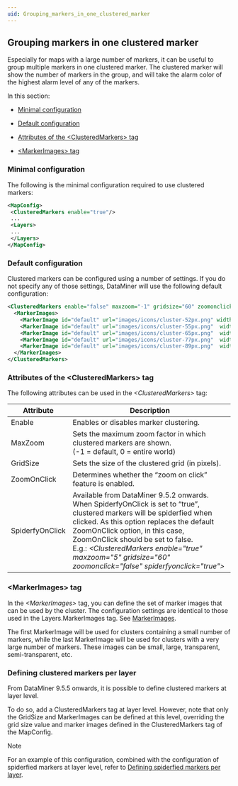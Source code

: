 ```yaml
---
uid: Grouping_markers_in_one_clustered_marker
---
```


## Grouping markers in one clustered marker

Especially for maps with a large number of markers, it can be useful to group multiple markers in one clustered marker. The clustered marker will show the number of markers in the group, and will take the alarm color of the highest alarm level of any of the markers.

In this section:

- [Minimal configuration](#minimal-configuration)

- [Default configuration](#default-configuration)

- [Attributes of the \<ClusteredMarkers> tag](#attributes-of-the-clusteredmarkers-tag)

- [\<MarkerImages> tag](#markerimages-tag)

### Minimal configuration

The following is the minimal configuration required to use clustered markers:

```xml
<MapConfig>
 <ClusteredMarkers enable="true"/>
 ...
 <Layers>
 ...
 </Layers>
</MapConfig>
```

### Default configuration

Clustered markers can be configured using a number of settings. If you do not specify any of those settings, DataMiner will use the following default configuration:

```xml
<ClusteredMarkers enable="false" maxzoom="-1" gridsize="60" zoomonclick="true">
  <MarkerImages>
    <MarkerImage id="default" url="images/icons/cluster-52px.png" width="52" height="52" anchor="26,52"/>
    <MarkerImage id="default" url="images/icons/cluster-55px.png"  width="55" height="55" anchor="27,55"/>
    <MarkerImage id="default" url="images/icons/cluster-65px.png"  width="65" height="65" anchor="32,65"/>
    <MarkerImage id="default" url="images/icons/cluster-77px.png"  width="77" height="77" anchor="38,77"/>
    <MarkerImage id="default" url="images/icons/cluster-89px.png"  width="89" height="89" anchor="45,89"/>
  </MarkerImages>
</ClusteredMarkers>
```

### Attributes of the \<ClusteredMarkers> tag

The following attributes can be used in the *\<ClusteredMarkers>* tag:

| Attribute       | Description                                                                                                                                                                                                                                                                                                                                                                                                                             |
|-----------------|-----------------------------------------------------------------------------------------------------------------------------------------------------------------------------------------------------------------------------------------------------------------------------------------------------------------------------------------------------------------------------------------------------------------------------------------|
| Enable          | Enables or disables marker clustering.                                                                                                                                                                                                                                                                                                                                                                                                  |
| MaxZoom         | Sets the maximum zoom factor in which clustered markers are shown. <br>(-1 = default, 0 = entire world)                                                                                                                                                                                                                                                                                                                                 |
| GridSize        | Sets the size of the clustered grid (in pixels).                                                                                                                                                                                                                                                                                                                                                                                        |
| ZoomOnClick     | Determines whether the “zoom on click” feature is enabled.                                                                                                                                                                                                                                                                                                                                                                              |
| SpiderfyOnClick | Available from DataMiner 9.5.2 onwards.<br> When SpiderfyOnClick is set to “true”, clustered markers will be spiderfied when clicked. As this option replaces the default ZoomOnClick option, in this case, ZoomOnClick should be set to false.<br> E.g.: *\<ClusteredMarkers enable="true" maxzoom="5" gridsize="60" zoomonclick="false" spiderfyonclick="true">* |

### \<MarkerImages> tag

In the *\<MarkerImages>* tag, you can define the set of marker images that can be used by the cluster. The configuration settings are identical to those used in the Layers.MarkerImages tag. See [MarkerImages](xref:MarkerImages).

The first MarkerImage will be used for clusters containing a small number of markers, while the last MarkerImage will be used for clusters with a very large number of markers. These images can be small, large, transparent, semi-transparent, etc.

### Defining clustered markers per layer

From DataMiner 9.5.5 onwards, it is possible to define clustered markers at layer level.

To do so, add a ClusteredMarkers tag at layer level. However, note that only the GridSize and MarkerImages can be defined at this level, overriding the grid size value and marker images defined in the ClusteredMarkers tag of the MapConfig.

> [!NOTE]
> For an example of this configuration, combined with the configuration of spiderfied markers at layer level, refer to [Defining spiderfied markers per layer](xref:Enabling_spiderfied_markers#defining-spiderfied-markers-per-layer).
>

